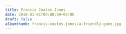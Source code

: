 ```yaml
---
title: Francis Coates Jones
date: 2018-01-01T00:00:00+00:00
draft: false
albumthumb: francis-coates-jones/a-friendly-game.jpg
---
```


